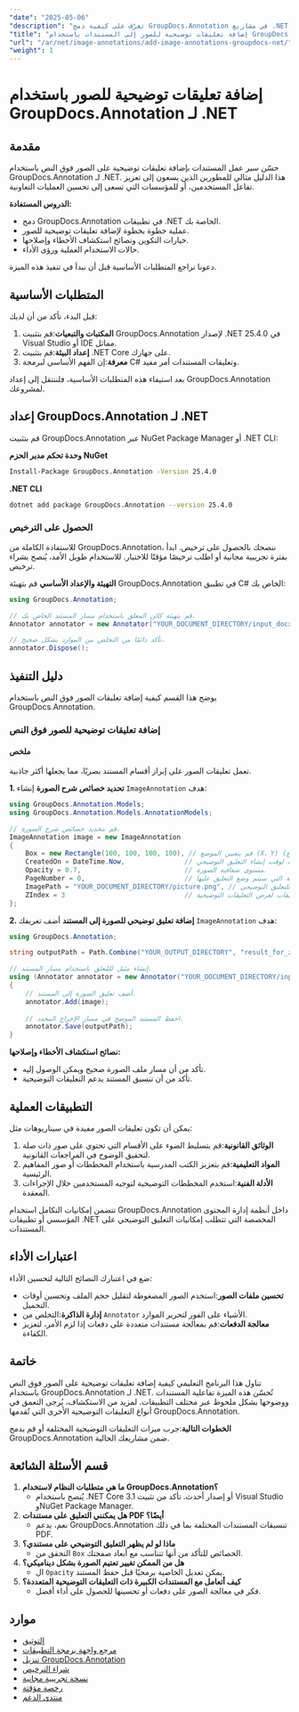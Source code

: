 ```yaml
---
"date": "2025-05-06"
"description": "تعرّف على كيفية دمج GroupDocs.Annotation في مشاريع .NET الخاصة بك لتحسين المستندات بإضافة تعليقات توضيحية على الصور. حسّن تفاعل المستخدمين وسهّل التعاون."
"title": "إضافة تعليقات توضيحية للصور إلى المستندات باستخدام GroupDocs.Annotation لـ .NET"
"url": "/ar/net/image-annotations/add-image-annotations-groupdocs-net/"
"weight": 1
---
```


# إضافة تعليقات توضيحية للصور باستخدام GroupDocs.Annotation لـ .NET

## مقدمة

حسّن سير عمل المستندات بإضافة تعليقات توضيحية على الصور فوق النص باستخدام GroupDocs.Annotation لـ .NET. هذا الدليل مثالي للمطورين الذين يسعون إلى تعزيز تفاعل المستخدمين، أو للمؤسسات التي تسعى إلى تحسين العمليات التعاونية.

**الدروس المستفادة:**
- دمج GroupDocs.Annotation في تطبيقات .NET الخاصة بك.
- عملية خطوة بخطوة لإضافة تعليقات توضيحية للصور.
- خيارات التكوين ونصائح استكشاف الأخطاء وإصلاحها.
- حالات الاستخدام العملية ورؤى الأداء.

دعونا نراجع المتطلبات الأساسية قبل أن نبدأ في تنفيذ هذه الميزة.

## المتطلبات الأساسية
قبل البدء، تأكد من أن لديك:

1. **المكتبات والتبعيات**:قم بتثبيت GroupDocs.Annotation لإصدار .NET 25.4.0 في Visual Studio أو IDE مماثل.
2. **إعداد البيئة**:قم بتثبيت .NET Core على جهازك.
3. **معرفة**:إن الفهم الأساسي لبرمجة C# وتعليقات المستندات أمر مفيد.

بعد استيفاء هذه المتطلبات الأساسية، فلننتقل إلى إعداد GroupDocs.Annotation لمشروعك.

## إعداد GroupDocs.Annotation لـ .NET
قم بتثبيت GroupDocs.Annotation عبر NuGet Package Manager أو .NET CLI:

**وحدة تحكم مدير الحزم NuGet**
```bash
Install-Package GroupDocs.Annotation -Version 25.4.0
```

**.NET CLI**
```bash
dotnet add package GroupDocs.Annotation --version 25.4.0
```

### الحصول على الترخيص
للاستفادة الكاملة من GroupDocs.Annotation، ننصحك بالحصول على ترخيص. ابدأ بفترة تجريبية مجانية أو اطلب ترخيصًا مؤقتًا للاختبار. للاستخدام طويل الأمد، يُنصح بشراء ترخيص.

**التهيئة والإعداد الأساسي**
قم بتهيئة GroupDocs.Annotation في تطبيق C# الخاص بك:

```csharp
using GroupDocs.Annotation;

// قم بتهيئة كائن المعلق باستخدام مسار المستند الخاص بك.
Annotator annotator = new Annotator("YOUR_DOCUMENT_DIRECTORY/input_docx.docx");

// تأكد دائمًا من التخلص من الموارد بشكل صحيح.
annotator.Dispose();
```

## دليل التنفيذ
يوضح هذا القسم كيفية إضافة تعليقات الصور فوق النص باستخدام GroupDocs.Annotation.

### إضافة تعليقات توضيحية للصور فوق النص
#### ملخص
تعمل تعليقات الصور على إبراز أقسام المستند بصريًا، مما يجعلها أكثر جاذبية.

**1. تحديد خصائص شرح الصورة**
إنشاء `ImageAnnotation` هدف:

```csharp
using GroupDocs.Annotation.Models;
using GroupDocs.Annotation.Models.AnnotationModels;

// قم بتحديد خصائص شرح الصورة.
ImageAnnotation image = new ImageAnnotation
{
    Box = new Rectangle(100, 100, 100, 100), // قم بتعيين الموضع (X، Y) والحجم (العرض، الارتفاع).
    CreatedOn = DateTime.Now,               // علامة زمنية لوقت إنشاء التعليق التوضيحي.
    Opacity = 0.7,                          // مستوى شفافية الصورة.
    PageNumber = 0,                         // رقم الصفحة التي سيتم وضع التعليق عليها.
    ImagePath = "YOUR_DOCUMENT_DIRECTORY/picture.png", // المسار إلى ملف الصورة المستخدم للتعليق التوضيحي.
    ZIndex = 3                              // ترتيب الطبقات لعرض التعليقات التوضيحية.
};
```

**2. إضافة تعليق توضيحي للصورة إلى المستند**
أضف تعريفك `ImageAnnotation` هدف:

```csharp
using GroupDocs.Annotation;

string outputPath = Path.Combine("YOUR_OUTPUT_DIRECTORY", "result_for_zIndex.docx");

// إنشاء مثيل للمُعلق باستخدام مسار المستند.
using (Annotator annotator = new Annotator("YOUR_DOCUMENT_DIRECTORY/input_docx.docx"))
{
    // أضف تعليق الصورة إلى المستند.
    annotator.Add(image);
    
    // احفظ المستند الموضح في مسار الإخراج المحدد.
    annotator.Save(outputPath);
}
```

**نصائح استكشاف الأخطاء وإصلاحها:**
- تأكد من أن مسار ملف الصورة صحيح ويمكن الوصول إليه.
- تأكد من أن تنسيق المستند يدعم التعليقات التوضيحية.

## التطبيقات العملية
يمكن أن تكون تعليقات الصور مفيدة في سيناريوهات مثل:

1. **الوثائق القانونية**:قم بتسليط الضوء على الأقسام التي تحتوي على صور ذات صلة لتحقيق الوضوح في المراجعات القانونية.
2. **المواد التعليمية**:قم بتعزيز الكتب المدرسية باستخدام المخططات أو صور المفاهيم الرئيسية.
3. **الأدلة الفنية**:استخدم المخططات التوضيحية لتوجيه المستخدمين خلال الإجراءات المعقدة.

تتضمن إمكانيات التكامل استخدام GroupDocs.Annotation داخل أنظمة إدارة المحتوى المؤسسي أو تطبيقات .NET المخصصة التي تتطلب إمكانيات التعليق التوضيحي على المستندات.

## اعتبارات الأداء
ضع في اعتبارك النصائح التالية لتحسين الأداء:
- **تحسين ملفات الصور**:استخدم الصور المضغوطة لتقليل حجم الملف وتحسين أوقات التحميل.
- **إدارة الذاكرة**:التخلص من `Annotator` الأشياء على الفور لتحرير الموارد.
- **معالجة الدفعات**:قم بمعالجة مستندات متعددة على دفعات إذا لزم الأمر، لتعزيز الكفاءة.

## خاتمة
تناول هذا البرنامج التعليمي كيفية إضافة تعليقات توضيحية على الصور فوق النص باستخدام GroupDocs.Annotation لـ .NET. تُحسّن هذه الميزة تفاعلية المستندات ووضوحها بشكل ملحوظ عبر مختلف التطبيقات. لمزيد من الاستكشاف، يُرجى التعمق في أنواع التعليقات التوضيحية الأخرى التي تُقدمها GroupDocs.Annotation.

**الخطوات التالية**:جرب ميزات التعليقات التوضيحية المختلفة أو قم بدمج GroupDocs.Annotation ضمن مشاريعك الحالية.

## قسم الأسئلة الشائعة
1. **ما هي متطلبات النظام لاستخدام GroupDocs.Annotation؟**
   - يُنصح باستخدام .NET Core 3.1 أو إصدار أحدث. تأكد من تثبيت Visual Studio وNuGet Package Manager.
2. **هل يمكنني التعليق على مستندات PDF أيضًا؟**
   - نعم، يدعم GroupDocs.Annotation تنسيقات المستندات المختلفة بما في ذلك PDF.
3. **ماذا لو لم يظهر التعليق التوضيحي على مستندي؟**
   - التحقق من `Box` الخصائص للتأكد من أنها تتناسب مع أبعاد صفحتك.
4. **هل من الممكن تغيير تعتيم الصورة بشكل ديناميكي؟**
   - ال `Opacity` يمكن تعديل الخاصية برمجيًا قبل حفظ المستند.
5. **كيف أتعامل مع المستندات الكبيرة ذات التعليقات التوضيحية المتعددة؟**
   - فكر في معالجة الصور على دفعات أو تحسينها للحصول على أداء أفضل.

## موارد
- [التوثيق](https://docs.groupdocs.com/annotation/net/)
- [مرجع واجهة برمجة التطبيقات](https://reference.groupdocs.com/annotation/net/)
- [تنزيل GroupDocs.Annotation](https://releases.groupdocs.com/annotation/net/)
- [شراء الترخيص](https://purchase.groupdocs.com/buy)
- [نسخة تجريبية مجانية](https://releases.groupdocs.com/annotation/net/)
- [رخصة مؤقتة](https://purchase.groupdocs.com/temporary-license/)
- [منتدى الدعم](https://forum.groupdocs.com/c/annotation/)